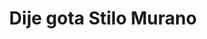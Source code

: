 ---
title: Dije gota Stilo Murano
date: 
draft: false

# descripcion
description : Dije simil murano y plata

materials: 

color: 

dimensions: 

code: 02-19-0708

type: "Dijes"

categories: []

price: $1.645,00

price_eftvo: $1.400,00

# Images
# first image will be shown in the product page
images:
  # - image: "images/path_to_image"
  # La ubicacion de las imagenes es imagenes/Dijes/Dijes.Cristal/02-19-0708-dije-gota-stilo-murano

---